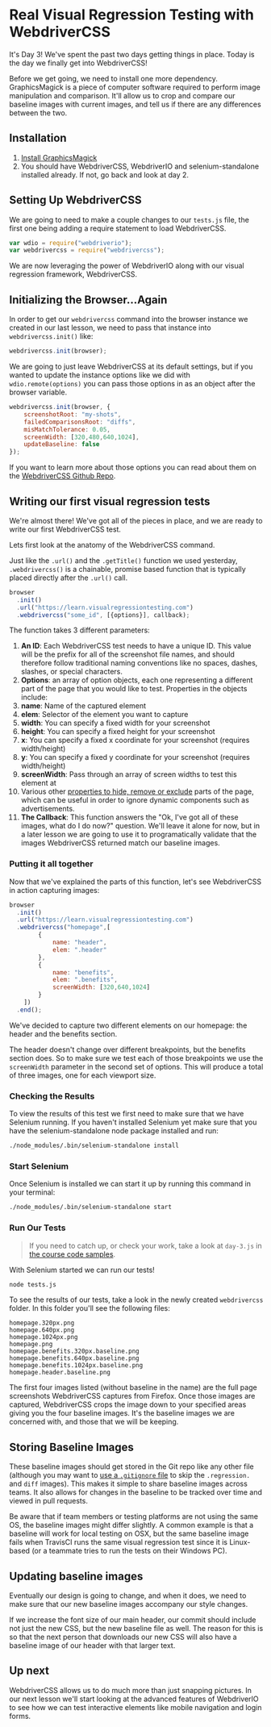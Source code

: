 # Real Visual Regression Testing with WebdriverCSS

It's Day 3! We've spent the past two days getting things in place. Today is the day we finally get into WebdriverCSS!

Before we get going, we need to install one more dependency. GraphicsMagick is a piece of computer software required to perform image manipulation and comparison. It'll allow us to crop and compare our baseline images with current images, and tell us if there are any differences between the two.

## Installation

1. [Install GraphicsMagick](https://github.com/webdriverio/webdrivercss#install)
2. You should have WebdriverCSS, WebdriverIO and selenium-standalone installed already. If not, go back and look at day 2.


## Setting Up WebdriverCSS

We are going to need to make a couple changes to our `tests.js` file, the first one being adding a require statement to load WebdriverCSS.

```js
var wdio = require("webdriverio");
var webdrivercss = require("webdrivercss");
```

We are now leveraging the power of WebdriverIO along with our visual regression framework, WebdriverCSS.

## Initializing the Browser...Again

In order to get our `webdrivercss` command into the browser instance we created in our last lesson, we need to pass that instance into `webdrivercss.init()` like:

```js
webdrivercss.init(browser);
```

We are going to just leave WebdriverCSS at its default settings, but if you wanted to update the instance options like we did with `wdio.remote(options)` you can pass those options in as an object after the browser variable.

```js
webdrivercss.init(browser, {
    screenshotRoot: "my-shots",
    failedComparisonsRoot: "diffs",
    misMatchTolerance: 0.05,
    screenWidth: [320,480,640,1024],
    updateBaseline: false
});
```

If you want to learn more about those options you can read about them on the [WebdriverCSS Github Repo](https://github.com/webdriverio/webdrivercss/tree/beta-rc1#setup).

## Writing our first visual regression tests

We're almost there! We've got all of the pieces in place, and we are ready to write our first WebdriverCSS test.

Lets first look at the anatomy of the WebdriverCSS command.

Just like the `.url()` and the `.getTitle()` function we used yesterday, `.webdrivercss()` is a chainable, promise based function that is typically placed directly after the `.url()` call.

```js
browser
  .init()
  .url("https://learn.visualregressiontesting.com")
  .webdrivercss("some_id", [{options}], callback);
```

The function takes 3 different parameters:

1. __An ID__: Each WebdriverCSS test needs to have a unique ID. This value will be the prefix for all of the screenshot file names, and should therefore follow traditional naming conventions like no spaces, dashes, slashes, or special characters.
2. __Options__: an array of option objects, each one representing a different part of the page that you would like to test. Properties in the objects include:
  1. __name__: Name of the captured element
  2. __elem__: Selector of the element you want to capture
  3. __width__: You can specify a fixed width for your screenshot
  4. __height__: You can specify a fixed height for your screenshot
  5. __x__: You can specify a fixed x coordinate for your screenshot (requires width/height)
  6. __y__: You can specify a fixed y coordinate for your screenshot (requires width/height)
  7. __screenWidth__: Pass through an array of screen widths to test this element at
  8. Various other [properties to hide, remove or exclude](https://github.com/webdriverio/webdrivercss/tree/beta-rc1#usage) parts of the page, which can be useful in order to ignore dynamic components such as advertisements.
3. __The Callback__: This function answers the "Ok, I've got all of these images, what do I do now?" question. We'll leave it alone for now, but in a later lesson we are going to use it to programatically validate that the images WebdriverCSS returned match our baseline images.

### Putting it all together

Now that we've explained the parts of this function, let's see WebdriverCSS in action capturing images:

```js
browser
  .init()
  .url("https://learn.visualregressiontesting.com")
  .webdrivercss("homepage",[
        {
            name: "header",
            elem: ".header"
        },
        {
            name: "benefits",
            elem: ".benefits",
            screenWidth: [320,640,1024]
        }
    ])
  .end();
```

We've decided to capture two different elements on our homepage: the header and the benefits section.

The header doesn't change over different breakpoints, but the benefits section does. So to make sure we test each of those breakpoints we use the `screenWidth` parameter in the second set of options. This will produce a total of three images, one for each viewport size.

### Checking the Results

To view the results of this test we first need to make sure that we have Selenium running. If you haven't installed Selenium yet make sure that you have the selenium-standalone node package installed and run:

```sh
./node_modules/.bin/selenium-standalone install
```

### Start Selenium

Once Selenium is installed we can start it up by running this command in your terminal:

```sh
./node_modules/.bin/selenium-standalone start
```

### Run Our Tests

> If you need to catch up, or check your work, take a look at `day-3.js` in [the course code samples](http://learn.visualregressiontesting.com/code-samples.zip).

With Selenium started we can run our tests!

```sh
node tests.js
```

To see the results of our tests, take a look in the newly created `webdrivercss` folder. In this folder you'll see the following files:

```
homepage.320px.png
homepage.640px.png
homepage.1024px.png
homepage.png
homepage.benefits.320px.baseline.png
homepage.benefits.640px.baseline.png
homepage.benefits.1024px.baseline.png
homepage.header.baseline.png
```

The first four images listed (without baseline in the name) are the full page screenshots WebdriverCSS captures from Firefox. Once those images are captured, WebdriverCSS crops the image down to your specified areas giving you the four baseline images. It's the baseline images we are concerned with, and those that we will be keeping.

## Storing Baseline Images


These baseline images should get stored in the Git repo like any other file (although you may want to [use a `.gitignore` file](https://github.com/webdriverio/webdrivercss/blob/master/examples/.gitignore) to skip the `.regression.` and `diff` images). This makes it simple to share baseline images across teams. It also allows for changes in the baseline to be tracked over time and viewed in pull requests.


Be aware that if team members or testing platforms are not using the same OS, the baseline images might differ slightly. A common example is that a baseline will work for local testing on OSX, but the same baseline image fails when TravisCI runs the same visual regression test since it is Linux-based (or a teammate tries to run the tests on their Windows PC).

## Updating baseline images

Eventually our design is going to change, and when it does, we need to make sure that our new baseline images accompany our style changes.

If we increase the font size of our main header, our commit should include not just the new CSS, but the new baseline file as well. The reason for this is so that the next person that downloads our new CSS will also have a baseline image of our header with that larger text.

## Up next

WebdriverCSS allows us to do much more than just snapping pictures. In our next lesson we'll start looking at the advanced features of WebdriverIO to see how we can test interactive elements like mobile navigation and login forms.
